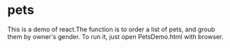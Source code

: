 # pets
This is a demo of react.The function is to order a list of pets, and groub them by owner's gender.
To run it, just open PetsDemo.html with browser.
